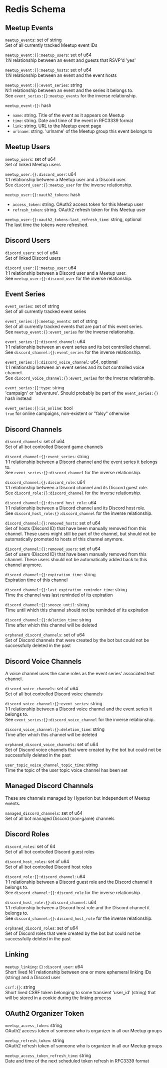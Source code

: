 # Redis Schema

## Meetup Events

`meetup_events`: set of string\
Set of all currently tracked Meetup event IDs

`meetup_event:{}:meetup_users`: set of u64\
1:N relationship between an event and guests that RSVP'd 'yes'

`meetup_event:{}:meetup_hosts`: set of u64\
1:N relationship between an event and the event hosts

`meetup_event:{}:event_series`: string\
N:1 relationship between an event and the series it belongs to.\
See `event_series:{}:meetup_events` for the inverse relationship.

`meetup_event:{}`: hash
* `name`: string. Title of the event as it appears on Meetup
* `time`: string. Date and time of the event in RFC3339 format
* `link`: string. URL to the Meetup event page
* `urlname`: string. 'urlname' of the Meetup group this event belongs to

## Meetup Users

`meetup_users`: set of u64\
Set of linked Meetup users

`meetup_user:{}:discord_user`: u64\
1:1 relationship between a Meetup user and a Discord user.\
See `discord_user:{}:meetup_user` for the inverse relationship.

`meetup_user:{}:oauth2_tokens`: hash
* `access_token`: string. OAuth2 access token for this Meetup user
* `refresh_token`: string. OAuth2 refresh token for this Meetup user

`meetup_user:{}:oauth2_tokens:last_refresh_time`: string, optional\
The last time the tokens were refreshed.

## Discord Users

`discord_users`: set of u64\
Set of linked Discord users

`discord_user:{}:meetup_user`: u64\
1:1 relationship between a Discord user and a Meetup user.\
See `meetup_user:{}:discord_user` for the inverse relationship.

## Event Series

`event_series`: set of string\
Set of all currently tracked event series

`event_series:{}:meetup_events`: set of string\
Set of all currently tracked events that are part of this event series.\
See `meetup_event:{}:event_series` for the inverse relationship.

`event_series:{}:discord_channel`: u64\
1:1 relationship between an event series and its bot controlled channel.\
See `discord_channel:{}:event_series` for the inverse relationship.

`event_series:{}:discord_voice_channel`: u64, optional\
1:1 relationship between an event series and its bot controlled voice channel.\
See `discord_voice_channel:{}:event_series` for the inverse relationship.

`event_series:{}:type`: string\
'campaign' or 'adventure'. Should probably be part of the `event_series:{}` hash instead

`event_series:{}:is_online`: bool\
`true` for online campaigns, non-existent or "falsy" otherwise

## Discord Channels

`discord_channels`: set of u64\
Set of all bot controlled Discord game channels

`discord_channel:{}:event_series`: string\
1:1 relationship between a Discord channel and the event series it belongs to.\
See `event_series:{}:discord_channel` for the inverse relationship.

`discord_channel:{}:discord_role`: u64\
1:1 relationship between a Discord channel and its Discord guest role.\
See `discord_role:{}:discord_channel` for the inverse relationship.

`discord_channel:{}:discord_host_role`: u64\
1:1 relationship between a Discord channel and its Discord host role.\
See `discord_host_role:{}:discord_channel` for the inverse relationship.

`discord_channel:{}:removed_hosts`: set of u64\
Set of hosts (Discord ID) that have been manually removed from this channel. These users might still be part of the channel, but should not be automatically promoted to hosts of this channel anymore.

`discord_channel:{}:removed_users`: set of u64\
Set of users (Discord ID) that have been manually removed from this channel. These users should not be automatically added back to this channel anymore.

`discord_channel:{}:expiration_time`: string\
Expiration time of this channel

`discord_channel:{}:last_expiration_reminder_time`: string\
Time the channel was last reminded of its expiration

`discord_channel:{}:snooze_until`: string\
Time until which this channel should not be reminded of its expiration

`discord_channel:{}:deletion_time`: string\
Time after which this channel will be deleted

`orphaned_discord_channels`: set of u64\
Set of Discord channels that were created by the bot but could not be successfully deleted in the past

## Discord Voice Channels

A voice channel uses the same roles as the event series' associated text channel.

`discord_voice_channels`: set of u64\
Set of all bot controlled Discord voice channels

`discord_voice_channel:{}:event_series`: string\
1:1 relationship between a Discord voice channel and the event series it belongs to.\
See `event_series:{}:discord_voice_channel` for the inverse relationship.

`discord_voice_channel:{}:deletion_time`: string\
Time after which this channel will be deleted

`orphaned_discord_voice_channels`: set of u64\
Set of Discord voice channels that were created by the bot but could not be successfully deleted in the past

`user_topic_voice_channel_topic_time`: string\
Time the topic of the user topic voice channel has been set

## Managed Discord Channels

These are channels managed by Hyperion but independent of Meetup events.

`managed_discord_channels`: set of u64\
Set of all bot managed Discord (non-game) channels

## Discord Roles

`discord_roles`: set of 64\
Set of all bot controlled Discord guest roles

`discord_host_roles`: set of u64\
Set of all bot controlled Discord host roles

`discord_role:{}:discord_channel`: u64\
1:1 relationship between a Discord guest role and the Discord channel it belongs to.\
See `discord_channel:{}:discord_role` for the inverse relationship.

`discord_host_role:{}:discord_channel`: u64\
1:1 relationship between a Discord host role and the Discord channel it belongs to.\
See `discord_channel:{}:discord_host_role` for the inverse relationship.

`orphaned_discord_roles`: set of u64\
Set of Discord roles that were created by the bot but could not be successfully deleted in the past

## Linking

`meetup_linking:{}:discord_user`: u64\
Short lived N:1 relationship between one or more ephemeral linking IDs (string) and a Discord user

`csrf:{}`: string\
Short lived CSRF token belonging to some transient 'user_id' (string) that will be stored in a cookie during the linking process

## OAuth2 Organizer Token

`meetup_access_token`: string\
OAuth2 access token of someone who is organizer in all our Meetup groups

`meetup_refresh_token`: string\
OAuth2 refresh token of someone who is organizer in all our Meetup groups

`meetup_access_token_refresh_time`: string\
Date and time of the next scheduled token refresh in RFC3339 format